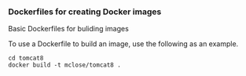 ### Dockerfiles for creating Docker images

Basic Dockerfiles for buliding images

To use a Dockerfile to build an image, use the following as an example.

```shell
cd tomcat8
docker build -t mclose/tomcat8 .
```
